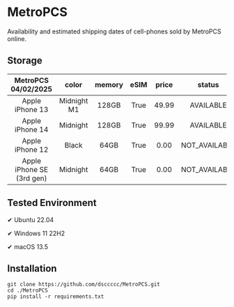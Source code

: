 # MetroPCS
Availability and estimated shipping dates of cell-phones sold by MetroPCS online.
## Storage
|MetroPCS 04/02/2025|color|memory|eSIM|price|status|shipping from|shipping to|
|:--:|:--:|:--:|:--:|:--:|:--:|:--:|:--:|
|Apple iPhone 13|Midnight M1|128GB|True|49.99|AVAILABLE|04/02/2025|04/07/2025|
|Apple iPhone 14|Midnight|128GB|True|99.99|AVAILABLE|04/02/2025|04/07/2025|
|Apple iPhone 12|Black|64GB|True|0.00|NOT_AVAILABLE|04/09/2025|04/15/2025|
|Apple iPhone SE (3rd gen)|Midnight|64GB|True|0.00|NOT_AVAILABLE|04/09/2025|04/15/2025|

## Tested Environment
✔ Ubuntu 22.04

✔ Windows 11 22H2

✔ macOS 13.5
## Installation
```
git clone https://github.com/dsccccc/MetroPCS.git
cd ./MetroPCS
pip install -r requirements.txt
```
